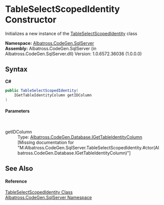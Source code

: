 # TableSelectScopedIdentity Constructor 
 

Initializes a new instance of the <a href="7052D730.md">TableSelectScopedIdentity</a> class

**Namespace:**&nbsp;<a href="9727DDEC.md">Albatross.CodeGen.SqlServer</a><br />**Assembly:**&nbsp;Albatross.CodeGen.SqlServer (in Albatross.CodeGen.SqlServer.dll) Version: 1.0.6572.36036 (1.0.0.0)

## Syntax

**C#**<br />
``` C#
public TableSelectScopedIdentity(
	IGetTableIdentityColumn getIDColumn
)
```


#### Parameters
&nbsp;<dl><dt>getIDColumn</dt><dd>Type: <a href="2B29757D.md">Albatross.CodeGen.Database.IGetTableIdentityColumn</a><br />\[Missing <param name="getIDColumn"/> documentation for "M:Albatross.CodeGen.SqlServer.TableSelectScopedIdentity.#ctor(Albatross.CodeGen.Database.IGetTableIdentityColumn)"\]</dd></dl>

## See Also


#### Reference
<a href="7052D730.md">TableSelectScopedIdentity Class</a><br /><a href="9727DDEC.md">Albatross.CodeGen.SqlServer Namespace</a><br />